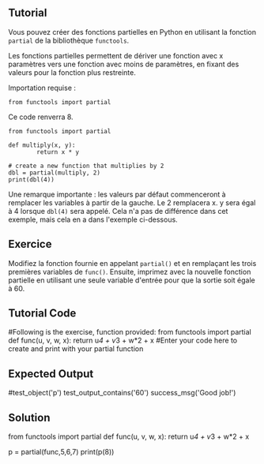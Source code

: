 Tutorial
--------

Vous pouvez créer des fonctions partielles en Python en utilisant la fonction `partial` de la bibliothèque `functools`.

Les fonctions partielles permettent de dériver une fonction avec x paramètres vers une fonction avec moins de paramètres, en fixant des valeurs pour la fonction plus restreinte.

Importation requise :

    from functools import partial

Ce code renverra 8.

    from functools import partial
    
    def multiply(x, y):
            return x * y
    
    # create a new function that multiplies by 2
    dbl = partial(multiply, 2)
    print(dbl(4))

Une remarque importante : les valeurs par défaut commenceront à remplacer les variables à partir de la gauche. Le 2 remplacera x. y sera égal à 4 lorsque `dbl(4)` sera appelé. Cela n'a pas de différence dans cet exemple, mais cela en a dans l'exemple ci-dessous.

Exercice
--------
Modifiez la fonction fournie en appelant `partial()` et en remplaçant les trois premières variables de `func()`. Ensuite, imprimez avec la nouvelle fonction partielle en utilisant une seule variable d'entrée pour que la sortie soit égale à 60.

Tutorial Code
-------------
#Following is the exercise, function provided:
from functools import partial
def func(u, v, w, x):
    return u*4 + v*3 + w*2 + x
#Enter your code here to create and print with your partial function

Expected Output
---------------
#test_object('p')
test_output_contains('60')
success_msg('Good job!')

Solution
--------
from functools import partial
def func(u, v, w, x):
    return u*4 + v*3 + w*2 + x

p = partial(func,5,6,7)
print(p(8))